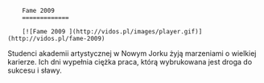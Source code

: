 
        Fame 2009 
        =============
        
        [![Fame 2009 ](http://vidos.pl/images/player.gif)](http://vidos.pl/fame-2009)
        
        
 Studenci akademii artystycznej w Nowym Jorku żyją marzeniami o wielkiej karierze. Ich dni wypełnia ciężka praca, którą wybrukowana jest droga do sukcesu i sławy.
    